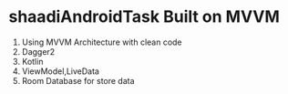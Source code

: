 # shaadiAndroidTask Built on MVVM

 1. Using MVVM Architecture with clean code
 2. Dagger2
 3. Kotlin
 4. ViewModel,LiveData
 5. Room Database for store data
